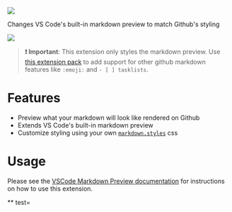 [![](https://vsmarketplacebadge.apphb.com/version/bierner.markdown-preview-github-styles.svg)](https://marketplace.visualstudio.com/items?itemName=bierner.markdown-preview-github-styles)

Changes VS Code's built-in markdown preview to match Github's styling

![](https://github.com/mjbvz/vscode-github-markdown-preview-style/raw/master/docs/example.png)

> **❗️ Important**: This extension only styles the markdown preview. Use [this extension pack](https://marketplace.visualstudio.com/items?itemName=bierner.github-markdown-preview) to add support for other github markdown features like `:emoji:` and `- [ ] tasklists`.

# Features 
- Preview what your markdown will look like rendered on Github 
- Extends VS Code's built-in markdown preview
- Customize styling using your own [`markdown.styles`](https://code.visualstudio.com/Docs/languages/markdown#_using-your-own-css) css

# Usage

Please see the [VSCode Markdown Preview documentation](https://code.visualstudio.com/Docs/languages/markdown#_markdown-preview)
for instructions on how to use this extension.

** test=